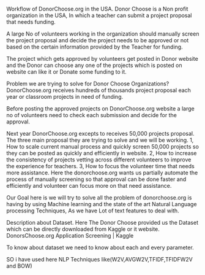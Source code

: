 Workflow of DonorChoose.org in the USA.
Donor Choose is a Non profit organization in the USA, In which a teacher can submit a project proposal that needs funding.

A large No of volunteers working in the organization should manually screen the project proposal and decide the project needs to be approved or not based on the certain information provided by the Teacher for funding.

The project which gets approved by volunteers get posted in Donor website and the Donor can choose any one of the projects which is posted on website can like it or Donate some funding to it.

Problem we are trying to solve for Donor Choose Organizations?
DonorChoose.org receives hundreds of thousands project proposal each year or classroom projects in need of funding.

 Before posting the approved projects on DonorChoose.org website a large no of volunteers need to check each submission and decide for the approval. 

Next year DonorChoose.org excepts to receives 50,000 projects proposal.
The three main proposal they are trying to solve and we will be working.
  1, How to scale current manual process and quickly screen 50,000 
    projects so they can be posted as quickly and efficiently in 
    website.
 2, How to increase the consistency of projects vetting across 
     different volunteers to improve the experience for teachers.
 3, How to focus the volunteer time that needs more assistance.
     Here the donorchoose.org wants us partially automate the 
     process of manually screening so that approval can be done 
     faster and efficiently and volunteer can focus more on that need 
     assistance.

Our Goal here is we will try to solve all the problem of donorchoose.org is having by using Machine learning and the state of the art Natural Language processing Techniques, As we have Lot of text features to deal with.

Description about Dataset.
Here The Donor Choose provided us the Dataset which can be directly downloaded from Kaggle or it website.
DonorsChoose.org Application Screening | Kaggle

To know about dataset we need to know about each and every parameter.

SO i have used here NLP Techniques like(W2V,AVGW2V,TFIDF,TFIDFW2V and BOW)
